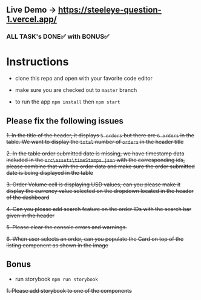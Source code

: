 ## Live Demo -> https://steeleye-question-1.vercel.app/
### ALL TASK's DONE✅ with BONUS✅
# Instructions

- clone this repo and open with your favorite code editor

- make sure you are checked out to `master` branch

- to run the app `npm install` then `npm start`

## Please fix the following issues

~~1.  In the title of the header, it displays `5 orders` but there are `6 orders` in the table. We want to display the `total` number of `orders` in the header title~~

~~2.  In the table order submitted date is missing, we have timestamp data included in the `src\assets\timeStamps.json` with the corresponding ids, please combine that with the order data and make sure the order submitted date is being displayed in the table~~

~~3.  Order Volume cell is displaying USD values, can you please make it display the currency value selected on the dropdown located in the header of the dashboard~~

~~4.  Can you please add search feature on the order IDs with the search bar given in the header~~

~~5.  Please clear the console errors and warnings.~~

~~6.  When user selects an order, can you populate the Card on top of the listing component as shown in the image~~


## Bonus

- run storybook `npm run storybook`

~~1. Please add storybook to one of the components~~
